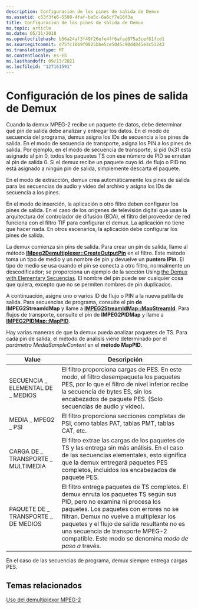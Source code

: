 ```yaml
---
description: Configuración de los pines de salida de Demux
ms.assetid: c53f3fe6-5588-4faf-ba5c-6a6cf7e16f3a
title: Configuración de los pines de salida de Demux
ms.topic: article
ms.date: 05/31/2018
ms.openlocfilehash: b56a24af3f49f26efe4ff6afad075a3cef61fcd1
ms.sourcegitcommit: d75fc10b9f0825bbe5ce5045c90d4045e3c53243
ms.translationtype: MT
ms.contentlocale: es-ES
ms.lasthandoff: 09/13/2021
ms.locfileid: "127161591"
---
```

# <a name="configuring-the-demux-output-pins"></a>Configuración de los pines de salida de Demux

Cuando la demux MPEG-2 recibe un paquete de datos, debe determinar qué pin de salida debe analizar y entregar los datos. En el modo de secuencia del programa, demux asigna los IDs de secuencia a los pines de salida. En el modo de secuencia de transporte, asigna los PIN a los pines de salida. Por ejemplo, en el modo de secuencia de transporte, si pid 0x31 está asignado al pin 0, todos los paquetes TS con ese número de PID se enrutan al pin de salida 0. Si el demux recibe un paquete cuyo id. de flujo o PID no está asignado a ningún pin de salida, simplemente descarta el paquete.

En el modo de extracción, demux crea automáticamente los pines de salida para las secuencias de audio y vídeo del archivo y asigna los IDs de secuencia a los pines.

En el modo de inserción, la aplicación o otro filtro deben configurar los pines de salida. En el caso de los orígenes de televisión digital que usan la arquitectura del controlador de difusión (BDA), el filtro del proveedor de red funciona con el filtro TIF para configurar el demux. La aplicación no tiene que hacer nada. En otros escenarios, la aplicación debe configurar los pines de salida.

La demux comienza sin pins de salida. Para crear un pin de salida, llame al método [**IMpeg2Demultiplexer::CreateOutputPin**](/windows/desktop/api/Strmif/nf-strmif-impeg2demultiplexer-createoutputpin) en el filtro. Este método toma un tipo de medio y un nombre de pin y devuelve un **puntero IPin.** El tipo de medio se usa cuando el pin se conecta a otro filtro, normalmente un descodificador; se proporciona un ejemplo de la sección Using [the Demux with Elementary Secuencias](using-the-demux-with-elementary-streams.md). El nombre del pin puede ser cualquier cosa que quiera, excepto que no se permiten nombres de pin duplicados.

A continuación, asigne uno o varios ID de flujo o PIN a la nueva patilla de salida. Para secuencias de programa, consulte el pin **de IMPEG2StreamIdMap** y llame a [**IMPEG2StreamIdMap::MapStreamId**](/windows/desktop/api/Strmif/nf-strmif-impeg2streamidmap-mapstreamid). Para flujos de transporte, consulte el pin de **IMPEG2PIDMap** y llame a [**IMPEG2PIDMap::MapPID**](/previous-versions/windows/desktop/api/Bdaiface/nf-bdaiface-impeg2pidmap-mappid).

Hay varias maneras de que la demux pueda analizar paquetes de TS. Para cada pin de salida, el método de análisis viene determinado por el *parámetro MediaSampleContent* en el **método MapPID.**



| Value                     | Descripción                                                                                                                                                                                                                                                                                                                                                        |
|---------------------------|--------------------------------------------------------------------------------------------------------------------------------------------------------------------------------------------------------------------------------------------------------------------------------------------------------------------------------------------------------------------|
| SECUENCIA \_ ELEMENTAL DE \_ MEDIOS | El filtro proporciona cargas de PES. En este modo, el filtro desempaqueta los paquetes PES, por lo que el filtro de nivel inferior recibe la secuencia de bytes ES, sin los encabezados de paquete PES. (Solo secuencias de audio y vídeo).                                                                                                                                                     |
| MEDIA \_ MPEG2 \_ PSI         | El filtro proporciona secciones completas de PSI, como tablas PAT, tablas PMT, tablas CAT, etc.                                                                                                                                                                                                                                                               |
| CARGA DE \_ TRANSPORTE \_ MULTIMEDIA | El filtro extrae las cargas de los paquetes de TS y las entrega sin más análisis. En el caso de las secuencias elementales, esto significa que la demux entregará paquetes PES completos, incluidos los encabezados de paquete PES.                                                                                                                                                    |
| PAQUETE DE \_ TRANSPORTE \_ DE MEDIOS  | El filtro entrega paquetes de TS completos. El demux enruta los paquetes TS según sus PID, pero no examina ni procesa los paquetes. Los paquetes con errores no se filtran. Demux no vuelve a multiplexar los paquetes y el flujo de salida resultante no es una secuencia de transporte MPEG-2 compatible. Este modo se denomina *modo de paso a* través. |



 

En el caso de las secuencias de programa, demux siempre entrega cargas PES.

## <a name="related-topics"></a>Temas relacionados

<dl> <dt>

[Uso del demultiplexor MPEG-2](using-the-mpeg-2-demultiplexer.md)
</dt> </dl>

 

 




